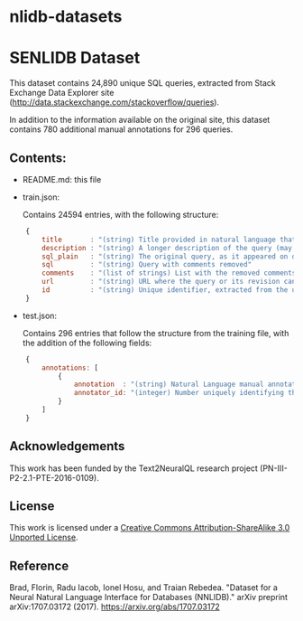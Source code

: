 # nlidb-datasets

SENLIDB Dataset
=================================================
This dataset contains 24,890 unique SQL queries, extracted from Stack Exchange Data Explorer site
(http://data.stackexchange.com/stackoverflow/queries).

In addition to the information available on the original site, this dataset contains 780 additional 
manual annotations for 296 queries.

Contents:
----------

- README.md: this file

- train.json:

    Contains 24594 entries, with the following structure:
    
```javascript
    {
        title       : "(string) Title provided in natural language that explains the meaning of the SQL query"
        description : "(string) A longer description of the query (may be missing)"
        sql_plain   : "(string) The original query, as it appeared on data.stackexchange"
        sql         : "(string) Query with comments removed"
        comments    : "(list of strings) List with the removed comments"
        url         : "(string) URL where the query or its revision can be found"
        id          : "(string) Unique identifier, extracted from the url"
    }
```

- test.json:

    Contains 296 entries that follow the structure from the training file, with the addition
    of the following fields:

```javascript
    {
        annotations: [
            {
                annotation  : "(string) Natural Language manual annotation"
                annotator_id: "(integer) Number uniquely identifying the annotator"
            }
        ]
    }
```

Acknowledgements
----------------
This work has been funded by the Text2NeuralQL research project (PN-III-P2-2.1-PTE-2016-0109).

License
------------
This work is licensed under a [Creative Commons Attribution-ShareAlike 3.0 Unported License](https://creativecommons.org/licenses/by-sa/3.0/).
   
Reference
------------
Brad, Florin, Radu Iacob, Ionel Hosu, and Traian Rebedea. "Dataset for a Neural Natural Language Interface for Databases (NNLIDB)." arXiv preprint arXiv:1707.03172 (2017). https://arxiv.org/abs/1707.03172
